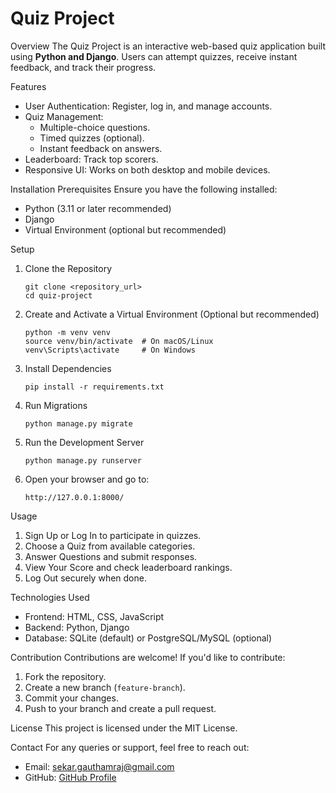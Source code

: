 # Quiz Project

Overview
The Quiz Project is an interactive web-based quiz application built using **Python and Django**. Users can attempt quizzes, receive instant feedback, and track their progress.

 Features
- User Authentication: Register, log in, and manage accounts.
- Quiz Management:
  - Multiple-choice questions.
  - Timed quizzes (optional).
  - Instant feedback on answers.
- Leaderboard: Track top scorers.
- Responsive UI: Works on both desktop and mobile devices.

Installation
Prerequisites
Ensure you have the following installed:
- Python (3.11 or later recommended)
- Django
- Virtual Environment (optional but recommended)

Setup
1. Clone the Repository
   ```
   git clone <repository_url>
   cd quiz-project
   ```

2. Create and Activate a Virtual Environment (Optional but recommended)
   ```
   python -m venv venv
   source venv/bin/activate  # On macOS/Linux
   venv\Scripts\activate     # On Windows
   ```

3. Install Dependencies
   ```
   pip install -r requirements.txt
   ```

4. Run Migrations
   ```
   python manage.py migrate
   ```

5. Run the Development Server
   ```
   python manage.py runserver
   ```

6. Open your browser and go to:
   ```
   http://127.0.0.1:8000/
   ```

Usage
1. Sign Up or Log In to participate in quizzes.
2. Choose a Quiz from available categories.
3. Answer Questions and submit responses.
4. View Your Score and check leaderboard rankings.
5. Log Out securely when done.

Technologies Used
- Frontend: HTML, CSS, JavaScript
- Backend: Python, Django
- Database: SQLite (default) or PostgreSQL/MySQL (optional)

Contribution
Contributions are welcome! If you'd like to contribute:
1. Fork the repository.
2. Create a new branch (`feature-branch`).
3. Commit your changes.
4. Push to your branch and create a pull request.

License
This project is licensed under the MIT License.

Contact
For any queries or support, feel free to reach out:
- Email: sekar.gauthamraj@gmail.com
- GitHub: [GitHub Profile](https://github.com/yourprofile)

